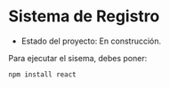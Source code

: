 <h1> Sistema de Registro</h1>

- Estado del proyecto: En construcción. 

Para ejecutar el sisema, debes poner: 

```npm install react```
